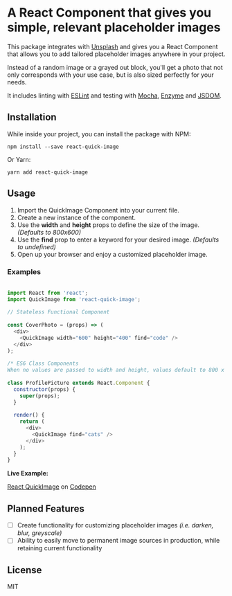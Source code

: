 # A React Component that gives you simple, relevant placeholder images

This package integrates with [Unsplash](https://source.unsplash.com/) and gives you a React Component that allows you to add tailored placeholder images anywhere in your project.

Instead of a random image or a grayed out block, you'll get a photo that not only corresponds with your use case, but is also sized perfectly for your needs.

It includes linting with [ESLint](http://eslint.org/) and testing with [Mocha](https://mochajs.org/), [Enzyme](http://airbnb.io/enzyme/) and [JSDOM](https://github.com/tmpvar/jsdom).

## Installation

While inside your project, you can install the package with NPM:

`npm install --save react-quick-image`

Or Yarn:

`yarn add react-quick-image`

## Usage

1. Import the QuickImage Component into your current file.
2. Create a new instance of the component.
3. Use the **width** and **height** props to define the size of the image. *(Defaults to 800x600)*
4. Use the **find** prop to enter a keyword for your desired image. *(Defaults to undefined)*
5. Open up your browser and enjoy a customized placeholder image.

### Examples 
```javascript
 
import React from 'react';
import QuickImage from 'react-quick-image';
 
// Stateless Functional Component
 
const CoverPhoto = (props) => (
  <div>
    <QuickImage width="600" height="400" find="code" />
  </div>
);
 
/* ES6 Class Components
When no values are passed to width and height, values default to 800 x 600.*/
 
class ProfilePicture extends React.Component {
  constructor(props) {
    super(props);
  }
  
  render() {
    return (
      <div>
        <QuickImage find="cats" />
      </div>
    );
  }
}

``` 
 
 **Live Example:**
 
[React QuickImage](http://codepen.io/cbeard/pen/WpYdZW) on [Codepen](http://codepen.io)
 
## Planned Features
 
- [ ] Create functionality for customizing placeholder images *(i.e. darken, blur, greyscale)*
- [ ] Ability to easily move to permanent image sources in production, while retaining current functionality

## License

MIT
